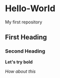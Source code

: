 # Hello-World
My first repository
## First Heading
### Second Heading
**Let's try bold**

*How about this*
